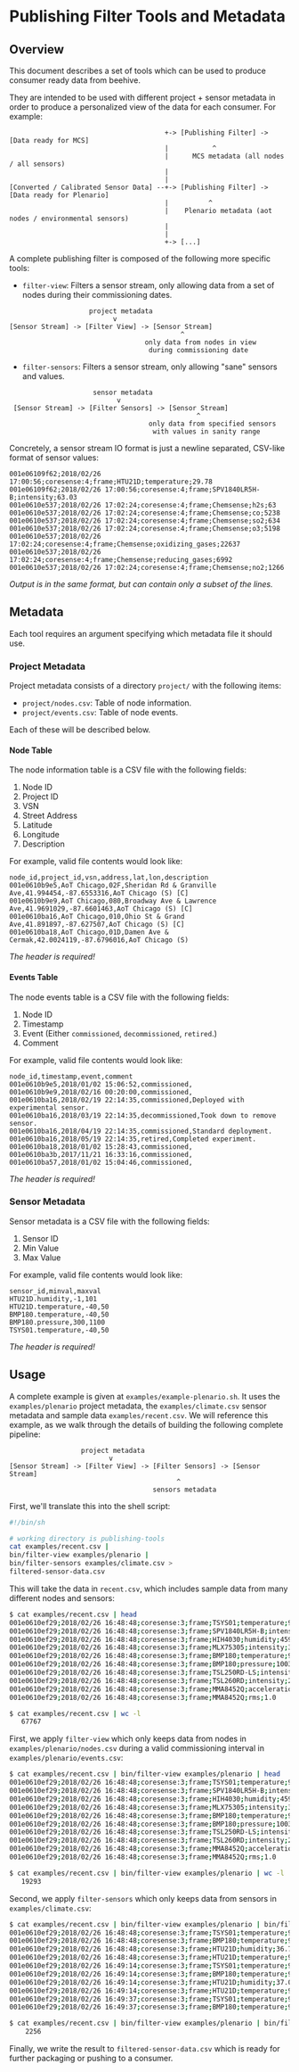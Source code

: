 # Publishing Filter Tools and Metadata

## Overview

This document describes a set of tools which can be used to produce consumer
ready data from beehive.

They are intended to be used with different project + sensor metadata in order
to produce a personalized view of the data for each consumer. For example:

```
                                       +-> [Publishing Filter] -> [Data ready for MCS]
                                       |           ^
                                       |      MCS metadata (all nodes / all sensors)
                                       |
                                       |
[Converted / Calibrated Sensor Data] --+-> [Publishing Filter] -> [Data ready for Plenario]
                                       |          ^
                                       |    Plenario metadata (aot nodes / environmental sensors)
                                       |
                                       |
                                       +-> [...]
```

A complete publishing filter is composed of the following more specific tools:

* `filter-view`: Filters a sensor stream, only allowing data from a set of nodes during their commissioning dates.
```
                    project metadata
                          v
[Sensor Stream] -> [Filter View] -> [Sensor Stream]
                                           ^
                                  only data from nodes in view
                                   during commissioning date
```

* `filter-sensors`: Filters a sensor stream, only allowing "sane" sensors and values.
```
                     sensor metadata
                           v
 [Sensor Stream] -> [Filter Sensors] -> [Sensor Stream]
                                               ^
                                   only data from specified sensors
                                    with values in sanity range
```

Concretely, a sensor stream IO format is just a newline separated, CSV-like format of sensor
values:

```
001e06109f62;2018/02/26 17:00:56;coresense:4;frame;HTU21D;temperature;29.78
001e06109f62;2018/02/26 17:00:56;coresense:4;frame;SPV1840LR5H-B;intensity;63.03
001e0610e537;2018/02/26 17:02:24;coresense:4;frame;Chemsense;h2s;63
001e0610e537;2018/02/26 17:02:24;coresense:4;frame;Chemsense;co;5238
001e0610e537;2018/02/26 17:02:24;coresense:4;frame;Chemsense;so2;634
001e0610e537;2018/02/26 17:02:24;coresense:4;frame;Chemsense;o3;5198
001e0610e537;2018/02/26 17:02:24;coresense:4;frame;Chemsense;oxidizing_gases;22637
001e0610e537;2018/02/26 17:02:24;coresense:4;frame;Chemsense;reducing_gases;6992
001e0610e537;2018/02/26 17:02:24;coresense:4;frame;Chemsense;no2;1266
```

_Output is in the same format, but can contain only a subset of the lines._

## Metadata

Each tool requires an argument specifying which metadata file it should use.

### Project Metadata

Project metadata consists of a directory `project/` with the following items:

* `project/nodes.csv`: Table of node information.
* `project/events.csv`: Table of node events.

Each of these will be described below.

#### Node Table

The node information table is a CSV file with the following fields:

1. Node ID
2. Project ID
3. VSN
4. Street Address
5. Latitude
6. Longitude
7. Description

For example, valid file contents would look like:

```
node_id,project_id,vsn,address,lat,lon,description
001e0610b9e5,AoT Chicago,02F,Sheridan Rd & Granville Ave,41.994454,-87.6553316,AoT Chicago (S) [C]
001e0610b9e9,AoT Chicago,080,Broadway Ave & Lawrence Ave,41.9691029,-87.6601463,AoT Chicago (S) [C]
001e0610ba16,AoT Chicago,010,Ohio St & Grand Ave,41.891897,-87.627507,AoT Chicago (S) [C]
001e0610ba18,AoT Chicago,01D,Damen Ave & Cermak,42.0024119,-87.6796016,AoT Chicago (S)
```

_The header is required!_

#### Events Table

The node events table is a CSV file with the following fields:

1. Node ID
2. Timestamp
3. Event (Either `commissioned`, `decommissioned`, `retired`.)
4. Comment

For example, valid file contents would look like:

```
node_id,timestamp,event,comment
001e0610b9e5,2018/01/02 15:06:52,commissioned,
001e0610b9e9,2018/02/16 00:20:00,commissioned,
001e0610ba16,2018/02/19 22:14:35,commissioned,Deployed with experimental sensor.
001e0610ba16,2018/03/19 22:14:35,decommissioned,Took down to remove sensor.
001e0610ba16,2018/04/19 22:14:35,commissioned,Standard deployment.
001e0610ba16,2018/05/19 22:14:35,retired,Completed experiment.
001e0610ba18,2018/01/02 15:28:43,commissioned,
001e0610ba3b,2017/11/21 16:33:16,commissioned,
001e0610ba57,2018/01/02 15:04:46,commissioned,
```

_The header is required!_

### Sensor Metadata

Sensor metadata is a CSV file with the following fields:

1. Sensor ID
2. Min Value
3. Max Value

For example, valid file contents would look like:

```
sensor_id,minval,maxval
HTU21D.humidity,-1,101
HTU21D.temperature,-40,50
BMP180.temperature,-40,50
BMP180.pressure,300,1100
TSYS01.temperature,-40,50
```

_The header is required!_

## Usage

A complete example is given at `examples/example-plenario.sh`. It uses the
`examples/plenario` project metadata, the `examples/climate.csv` sensor metadata
and sample data `examples/recent.csv`. We will reference this example, as we
walk through the details of building the following complete pipeline:

```
                  project metadata
                         v
[Sensor Stream] -> [Filter View] -> [Filter Sensors] -> [Sensor Stream]
                                          ^
                                    sensors metadata
```

First, we'll translate this into the shell script:

```sh
#!/bin/sh

# working directory is publishing-tools
cat examples/recent.csv |
bin/filter-view examples/plenario |
bin/filter-sensors examples/climate.csv >
filtered-sensor-data.csv
```

This will take the data in `recent.csv`, which includes sample data from many
different nodes and sensors:

```sh
$ cat examples/recent.csv | head
001e0610ef29;2018/02/26 16:48:48;coresense:3;frame;TSYS01;temperature;9.04
001e0610ef29;2018/02/26 16:48:48;coresense:3;frame;SPV1840LR5H-B;intensity;814
001e0610ef29;2018/02/26 16:48:48;coresense:3;frame;HIH4030;humidity;459
001e0610ef29;2018/02/26 16:48:48;coresense:3;frame;MLX75305;intensity;31162
001e0610ef29;2018/02/26 16:48:48;coresense:3;frame;BMP180;temperature;9.25
001e0610ef29;2018/02/26 16:48:48;coresense:3;frame;BMP180;pressure;100301
001e0610ef29;2018/02/26 16:48:48;coresense:3;frame;TSL250RD-LS;intensity;21952
001e0610ef29;2018/02/26 16:48:48;coresense:3;frame;TSL260RD;intensity;21092
001e0610ef29;2018/02/26 16:48:48;coresense:3;frame;MMA8452Q;acceleration.y;-1.0
001e0610ef29;2018/02/26 16:48:48;coresense:3;frame;MMA8452Q;rms;1.0

$ cat examples/recent.csv | wc -l
   67767
```

First, we apply `filter-view` which only keeps data from nodes in
`examples/plenario/nodes.csv` during a valid commissioning interval in
`examples/plenario/events.csv`:

```sh
$ cat examples/recent.csv | bin/filter-view examples/plenario | head
001e0610ef29;2018/02/26 16:48:48;coresense:3;frame;TSYS01;temperature;9.04
001e0610ef29;2018/02/26 16:48:48;coresense:3;frame;SPV1840LR5H-B;intensity;814
001e0610ef29;2018/02/26 16:48:48;coresense:3;frame;HIH4030;humidity;459
001e0610ef29;2018/02/26 16:48:48;coresense:3;frame;MLX75305;intensity;31162
001e0610ef29;2018/02/26 16:48:48;coresense:3;frame;BMP180;temperature;9.25
001e0610ef29;2018/02/26 16:48:48;coresense:3;frame;BMP180;pressure;100301
001e0610ef29;2018/02/26 16:48:48;coresense:3;frame;TSL250RD-LS;intensity;21952
001e0610ef29;2018/02/26 16:48:48;coresense:3;frame;TSL260RD;intensity;21092
001e0610ef29;2018/02/26 16:48:48;coresense:3;frame;MMA8452Q;acceleration.y;-1.0
001e0610ef29;2018/02/26 16:48:48;coresense:3;frame;MMA8452Q;rms;1.0

$ cat examples/recent.csv | bin/filter-view examples/plenario | wc -l
   19293
```

Second, we apply `filter-sensors` which only keeps data from sensors in
`examples/climate.csv`:

```sh
$ cat examples/recent.csv | bin/filter-view examples/plenario | bin/filter-sensors examples/climate.csv | head
001e0610ef29;2018/02/26 16:48:48;coresense:3;frame;TSYS01;temperature;9.04
001e0610ef29;2018/02/26 16:48:48;coresense:3;frame;BMP180;temperature;9.25
001e0610ef29;2018/02/26 16:48:48;coresense:3;frame;HTU21D;humidity;36.72
001e0610ef29;2018/02/26 16:48:48;coresense:3;frame;HTU21D;temperature;9.39
001e0610ef29;2018/02/26 16:49:14;coresense:3;frame;TSYS01;temperature;9.05
001e0610ef29;2018/02/26 16:49:14;coresense:3;frame;BMP180;temperature;9.3
001e0610ef29;2018/02/26 16:49:14;coresense:3;frame;HTU21D;humidity;37.08
001e0610ef29;2018/02/26 16:49:14;coresense:3;frame;HTU21D;temperature;9.41
001e0610ef29;2018/02/26 16:49:37;coresense:3;frame;TSYS01;temperature;9.04
001e0610ef29;2018/02/26 16:49:37;coresense:3;frame;BMP180;temperature;9.3

$ cat examples/recent.csv | bin/filter-view examples/plenario | bin/filter-sensors examples/climate.csv | wc -l
    2256
```

Finally, we write the result to `filtered-sensor-data.csv` which is ready for
further packaging or pushing to a consumer.
